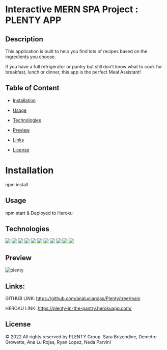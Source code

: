 # Interactive MERN SPA Project : PLENTY APP



## Description

This application is built to help you find lots of recipes based on the ingredients you choose.

If you have a full refrigerator or pantry but still don’t know what to cook for breakfast, lunch or dinner, this app is the perfect Meal Assistant!


## Table of Content

* [Installation](#installation)

* [Usage](#usage)

* [Technologies](#technologies)

* [Preview](#preview)

* [Links](#links)

* [License](#license)




# Installation

npm install


## Usage

npm start &
Deployed to Heroku


## Technologies

<p>
  
  <img src="https://img.shields.io/badge/HTML5-E34F26?style=for-the-badge&logo=html5&logoColor=white" />
  <img src="https://img.shields.io/badge/MongoDB-4EA94B?style=for-the-badge&logo=mongodb&logoColor=white" />
  <img src="https://img.shields.io/badge/CSS3-1572B6?style=for-the-badge&logo=css3&logoColor=white" />
  <img src="https://img.shields.io/badge/JavaScript-323330?style=for-the-badge&logo=javascript&logoColor=F7DF1E" />
  <img src="https://img.shields.io/badge/React_Native-20232A?style=for-the-badge&logo=react&logoColor=61DAFB" />
  <img src="https://img.shields.io/badge/Node.js-339933?style=for-the-badge&logo=nodedotjs&logoColor=white" />
  <img src="https://img.shields.io/badge/CSS-239120?&style=for-the-badge&logo=css3&logoColor=white" />
  <img src="https://img.shields.io/badge/Express.js-404D59?style=for-the-badge" />
  <img src="https://img.shields.io/badge/Heroku-430098?style=for-the-badge&logo=heroku&logoColor=white" />
  <img src="https://img.shields.io/badge/JWT-black?style=for-the-badge&logo=JSON%20web%20tokens)" />
  <img src="https://img.shields.io/badge/-ApolloGraphQL-311C87?style=for-the-badge&logo=apollo-graphql)" />
  


</p>



## Preview

![plenty](https://user-images.githubusercontent.com/17996569/159208760-d66b4f1c-e3b3-4e09-9030-78363b6e4c9e.jpg)


## Links: 


GITHUB LINK: https://github.com/analuciarojas/Plenty/tree/main

HEROKU LINK: https://plenty-in-the-pantry.herokuapp.com/ 



## License

© 2022 All rights reserved by PLENTY Group. Sara Brizendine, Demetre Growette, Ana Lu Rojas, Ryan Lopez, Neda Parvini
